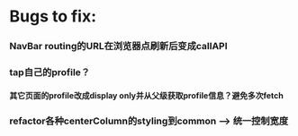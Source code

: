 # Bugs to fix:

### NavBar routing的URL在浏览器点刷新后变成callAPI

### tap自己的profile？

#### 其它页面的profile改成display only并从父级获取profile信息？避免多次fetch

### refactor各种centerColumn的styling到common --> 统一控制宽度





